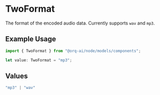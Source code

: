 # TwoFormat

The format of the encoded audio data. Currently supports `wav` and `mp3`.

## Example Usage

```typescript
import { TwoFormat } from "@orq-ai/node/models/components";

let value: TwoFormat = "mp3";
```

## Values

```typescript
"mp3" | "wav"
```